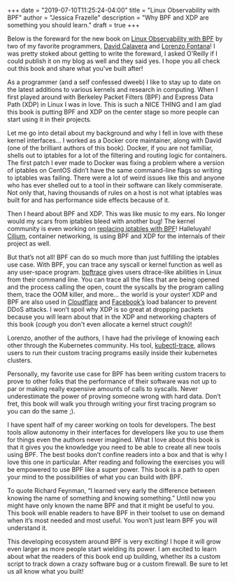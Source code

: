 +++
date = "2019-07-10T11:25:24-04:00"
title = "Linux Observability with BPF"
author = "Jessica Frazelle"
description = "Why BPF and XDP are something you should learn."
draft = true
+++

Below is the foreward for the new book on 
[Linux Observability with BPF](http://shop.oreilly.com/product/0636920242581.do)
by two of my favorite programmers, 
[David Calavera](https://twitter.com/calavera) and [Lorenzo Fontana](https://twitter.com/fntlnz)! 
I was pretty stoked about getting to write the foreward, I asked 
O'Reilly if I could publish it on my blog as well and they said yes. I hope you all check out this
book and share what you've built after!

As a programmer (and a self confessed dweeb) I like to stay up to date on the latest additions 
to various kernels and research in computing. When I first played around with Berkeley Packet 
Filters (BPF) and Express Data Path (XDP) in Linux I was in love. This is such a NICE THING 
and I am glad this book is putting BPF and XDP on the center stage so more people can start 
using it in their projects.

Let me go into detail about my background and why I fell in love with these kernel interfaces... 
I worked as a Docker core maintainer, along with David (one of the brilliant authors of this book). 
Docker, if you are not familiar, shells out to iptables for a lot of the filtering and routing logic for containers. 
The first patch I ever made to Docker was fixing a problem where a version of iptables on CentOS didn’t have the same 
command-line flags so writing to iptables was failing. There were a lot of weird issues like this and anyone 
who has ever shelled out to a tool in their software can likely commiserate. Not only that, having 
thousands of rules on a host is not what iptables was built for and has performance side effects because of it.

Then I heard about BPF and XDP. This was like music to my ears. 
No longer would my scars from iptables bleed with another bug! The kernel community 
is even working on 
[replacing iptables with BPF](https://cilium.io/blog/2018/04/17/why-is-the-kernel-community-replacing-iptables/)! 
Halleluyah! [Cilium](https://cilium.io/), container networking, 
is using BPF and XDP for the internals of their project as well.

But that’s not all! BPF can do so much more than just fulfilling the iptables use case. 
With BPF, you can trace any syscall or kernel function as well as any user-space program. 
[bpftrace](https://github.com/iovisor/bpftrace) gives users dtrace-like abilities in Linux from their command line. 
You can trace all the files that are being opened and the process calling the open, 
count the syscalls by the program calling them, trace the OOM killer, and more… the world is your oyster! 
XDP and BPF are also used in [Cloudflare](https://blog.cloudflare.com/l4drop-xdp-ebpf-based-ddos-mitigations/) and 
[Facebook’s](https://cilium.io/blog/2018/11/20/fb-bpf-firewall/) load balancer to prevent DDoS attacks. I won’t spoil why 
XDP is so great at dropping packets because you will learn about that in the XDP and networking chapters of this book
(*cough* you don't even allocate a kernel struct *cough*)!

Lorenzo, another of the authors, I have had the privilege of knowing each other through the 
Kubernetes community. His tool, [kubectl-trace](https://github.com/iovisor/kubectl-trace), allows users to run their custom tracing programs 
easily inside their kubernetes clusters. 

Personally, my favorite use case for BPF has been writing custom tracers to prove to other 
folks that the performance of their software was not up to par or making really expensive 
amounts of calls to syscalls. Never underestimate the power of proving someone wrong with hard data. 
Don’t fret, this book will walk you through writing your first tracing program so you can do the same ;).

I have spent half of my career working on tools for developers. The best tools allow autonomy in 
their interfaces for developers like you to use them for things even the authors never imagined. 
What I love about this book is that it gives you the knowledge you need to be able to create all new tools using BPF. 
The best books don’t confine readers into a box and that is why I love this one in particular. 
After reading and following the exercises you will be empowered to use BPF like a super power. 
This book is a path to open your mind to the possibilities of what you can build with BPF. 

To quote Richard Feynman, “I learned very early the difference between knowing the name of 
something and knowing something.” Until now you might have only known the name BPF and that it might be useful to you. 
This book will enable readers to have BPF in their toolset to use on demand when it’s most needed and most useful. 
You won’t just learn BPF you will understand it.

This developing ecosystem around BPF is very exciting! I hope it will grow even larger as more 
people start wielding its power. I am excited to learn about what the readers of this book end 
up building, whether its a custom script to track down a crazy software bug or a custom firewall. 
Be sure to let us all know what you built!
